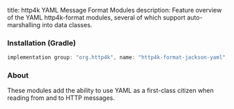 title: http4k YAML Message Format Modules
description: Feature overview of the YAML http4k-format modules, several of which support auto-marshalling into data classes.

### Installation (Gradle)

```groovy
implementation group: "org.http4k", name: "http4k-format-jackson-yaml", version: "4.17.3.0"
```

### About
These modules add the ability to use YAML as a first-class citizen when reading from and to HTTP messages. 

[http4k]: https://http4k.org
